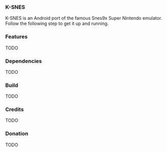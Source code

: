 ### K-SNES ###

K-SNES is an Android port of the famous Snes9x Super Nintendo emulator. Follow the following step to get it up and running.

### Features ###

TODO

### Dependencies ###

TODO

### Build ###

TODO

### Credits ###

TODO

### Donation ###

TODO
